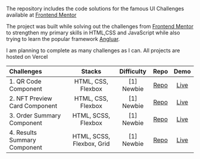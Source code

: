 The repository includes the code solutions for the famous UI Challenges available at [Frontend Mentor](https://www.frontendmentor.io/challenges)

The project was built while solving out the challenges from [Frontend Mentor](https://www.frontendmentor.io/challenges) to strengthen my primary skills in HTML,CSS and JavaScript while also trying to learn the popular framework [Angluar](https://angular.io/).

I am planning to complete as many challenges as I can. All projects are hosted on Vercel

| Challenges                    |       Stacks        | Difficulty |                                                  Repo                                                   |                            Demo                             |
| :---------------------------- | :-----------------: | :--------: | :-----------------------------------------------------------------------------------------------------: | :---------------------------------------------------------: |
| 1. QR Code Component          | HTML, CSS, Flexbox  | [1] Newbie |     [Repo](https://github.com/Benjamin-Wall/Frontend-Mentor-Solutions/tree/main/qr-code-component)      | [Live](https://benjamin-wall.github.io/Frontend-Mentor-Solutions/qr-code-component/index.html) |
| 2. NFT Preview Card Component | HTML, CSS, Flexbox  | [1] Newbie | [Repo](https://github.com/Benjamin-Wall/Frontend-Mentor-Solutions/tree/main/nft-preview-card-component) | [Live](https://benjamin-wall.github.io/Frontend-Mentor-Solutions/nft-preview-card-component/index.html)  |
| 3. Order Summary Component    | HTML, SCSS, Flexbox | [1] Newbie |  [Repo](https://github.com/Benjamin-Wall/Frontend-Mentor-Solutions/tree/main/order-summary-component)   | [Live](https://benjamin-wall.github.io/Frontend-Mentor-Solutions/order-summary-component/index.html)  |
| 4. Results Summary Component    | HTML, SCSS, Flexbox, Grid | [1] Newbie |  [Repo](https://github.com/Benjamin-Wall/Frontend-Mentor-Solutions/tree/main/results-summary-component)   | [Live](https://benjamin-wall.github.io/Frontend-Mentor-Solutions/results-summary-component/index.html)  |
